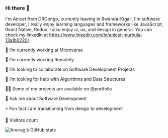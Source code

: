 ### Hi there 👋

I'm Anicet from DRCongo, currently leaving in Rwanda-Kigali, I'm software developer, I really enjoy learning languages and frameworks like JavaScript, React Native, Redux. I also enjoy ui, ux, and design in general. You can check my linkedIn at https://www.linkedin.com/in/anicet-murhula-13a1b0220/

🌱 I’m currently working at Microverse

🌱 I’m currently working Remotely

👯 I’m looking to collaborate on Software Development Projects

🤝 I’m looking for help with Algorithms and Data Structures

👨‍💻 Some of my projects are available on @portfolio

💬 Ask me about Software Development

⚡ Fun fact I am transitioning from design to development


👱 Visitors count


![Anurag's GitHub stats](https://github-readme-stats.vercel.app/api?username=AnicetFantomas&theme=dark&show_icons=true)
